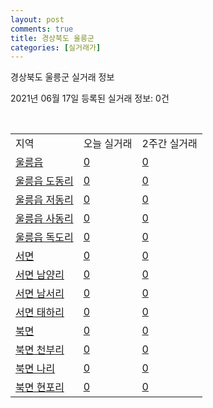 ```yaml
---
layout: post
comments: true
title: 경상북도 울릉군
categories: [실거래가]
---
```


경상북도 울릉군 실거래 정보

2021년 06월 17일 등록된 실거래 정보: 0건

<script type="text/javascript">
  google.charts.load('current', {'packages':['corechart']});
  google.charts.setOnLoadCallback(drawChart);

  function drawChart() {
    var data = google.visualization.arrayToDataTable([['거래일', '매매', '전월세', '전매']]);

    var options = {
      title: '최근 유형별 거래량 추이',
      legend: { position: 'bottom' }
    };

    var chart = new google.visualization.LineChart(document.getElementById('columnchart_material'));
    chart.draw(data, (options));
  }
</script>

<div id="columnchart_material" style="width: 450px; margin-left: -35px"></div>
<br>
<table class="sortable">
  <tr>
    <td>지역</td>
    <td>오늘 실거래</td>
    <td>2주간 실거래</td>
  </tr>

  
  <tr class="item">
    <td><a href="4794025000.html">울릉읍</a></td>
    <td><a href="4794025000.html">0</a></td>
    <td><a href="4794025000.html">0</a></td>
  </tr>
    

  <tr class="item">
    <td><a href="4794025024.html">울릉읍 도동리</a></td>
    <td><a href="4794025024.html">0</a></td>
    <td><a href="4794025024.html">0</a></td>
  </tr>
    

  <tr class="item">
    <td><a href="4794025025.html">울릉읍 저동리</a></td>
    <td><a href="4794025025.html">0</a></td>
    <td><a href="4794025025.html">0</a></td>
  </tr>
    

  <tr class="item">
    <td><a href="4794025026.html">울릉읍 사동리</a></td>
    <td><a href="4794025026.html">0</a></td>
    <td><a href="4794025026.html">0</a></td>
  </tr>
    

  <tr class="item">
    <td><a href="4794025027.html">울릉읍 독도리</a></td>
    <td><a href="4794025027.html">0</a></td>
    <td><a href="4794025027.html">0</a></td>
  </tr>
    

  <tr class="item">
    <td><a href="4794031000.html">서면</a></td>
    <td><a href="4794031000.html">0</a></td>
    <td><a href="4794031000.html">0</a></td>
  </tr>
    

  <tr class="item">
    <td><a href="4794031024.html">서면 남양리</a></td>
    <td><a href="4794031024.html">0</a></td>
    <td><a href="4794031024.html">0</a></td>
  </tr>
    

  <tr class="item">
    <td><a href="4794031025.html">서면 남서리</a></td>
    <td><a href="4794031025.html">0</a></td>
    <td><a href="4794031025.html">0</a></td>
  </tr>
    

  <tr class="item">
    <td><a href="4794031026.html">서면 태하리</a></td>
    <td><a href="4794031026.html">0</a></td>
    <td><a href="4794031026.html">0</a></td>
  </tr>
    

  <tr class="item">
    <td><a href="4794032000.html">북면</a></td>
    <td><a href="4794032000.html">0</a></td>
    <td><a href="4794032000.html">0</a></td>
  </tr>
    

  <tr class="item">
    <td><a href="4794032024.html">북면 천부리</a></td>
    <td><a href="4794032024.html">0</a></td>
    <td><a href="4794032024.html">0</a></td>
  </tr>
    

  <tr class="item">
    <td><a href="4794032025.html">북면 나리</a></td>
    <td><a href="4794032025.html">0</a></td>
    <td><a href="4794032025.html">0</a></td>
  </tr>
    

  <tr class="item">
    <td><a href="4794032026.html">북면 현포리</a></td>
    <td><a href="4794032026.html">0</a></td>
    <td><a href="4794032026.html">0</a></td>
  </tr>
    


</table>


    
